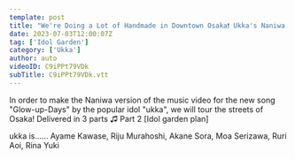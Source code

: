 ```yaml
---
template: post
title: "We're Doing a Lot of Handmade in Downtown Osaka❗️ Ukka's Naniwa Version Off-shot Style MV shooting trip #2"
date: 2023-07-03T12:00:07Z
tag: ['Idol Garden']
category: ['Ukka']
author: auto 
videoID: C9iPPt79VDk
subTitle: C9iPPt79VDk.vtt
---
```

In order to make the Naniwa version of the music video for the new song "Glow-up-Days" by the popular idol "ukka", we will tour the streets of Osaka! Delivered in 3 parts ♫ Part 2 [Idol garden plan]

ukka is......
Ayame Kawase, Riju Murahoshi, Akane Sora, Moa Serizawa, Ruri Aoi, Rina Yuki
